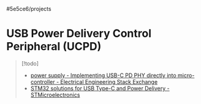 #5e5ce6/projects 

# USB Power Delivery Control Peripheral (UCPD)

> [!todo]
> - [power supply - Implementing USB-C PD PHY directly into micro-controller - Electrical Engineering Stack Exchange](https://electronics.stackexchange.com/questions/649227/implementing-usb-c-pd-phy-directly-into-micro-controller)
> - [STM32 solutions for USB Type-C and Power Delivery - STMicroelectronics](https://www.st.com/content/st_com/en/ecosystems/stm32-usb-c.html?icmp=tt18626_gl_lnkon_nov2020)

